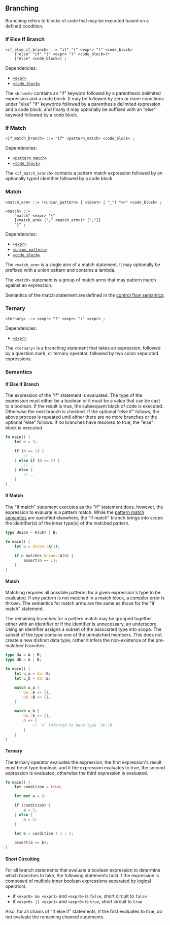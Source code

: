 ## Branching

Branching refers to blocks of code that may be executed based on a defined condition.

### If Else If Branch

```ebnf
<if_else_if_branch> ::= "if" "(" <expr> ")" <code_block>
    ("else" "if" "(" <expr> ")" <code_block>)*
    ["else" <code_block>] ;
```

Dependencies:

- [`<expr>`](../expressions.md)
- [`<code_block>`](./code-block.md)

The `<branch>` contains an "if" keyword followed by a parenthesis delimited expression and a code
block. It may be followed by zero or more conditions under "else" "if" keywords followed by a
parenthesis delimited expression and a code block, and finally it may optionally be suffixed with an
"else" keyword followed by a code block.

### If Match

```ebnf
<if_match_branch> ::= "if" <pattern_match> <code_block> ;
```

Dependencies:

- [`<pattern_match>`](../type-system/sum-types.md#pattern-match)
- [`<code_block>`](code-block.md)

The `<if_match_branch>` contains a pattern match expression followed by an optionally typed
identifier followed by a code block.

### Match

```ebnf
<match_arm> ::= (<union_pattern> | <ident> | "_") "=>" <code_block> ;

<match> ::=
    "match" <expr> "{"
    [<match_arm> ("," <match_arm>)* [","]]
    "}" ;
```

Dependencies:

- [`<expr>`](../expressions.md)
- [`<union_pattern>`](../type-system/sum-types.md#union-pattern)
- [`<code_block>`](code-block.md)

The `<match_arm>` is a single arm of a match statement. It may optionally be prefixed with a union
pattern and contains a lambda.

The `<match>` statement is a group of match arms that may pattern match against an expression.

Semantics of the match statement are defined in the
[control flow semantics](../../semantics/control-flow.md).

### Ternary

```ebnf
<ternary> ::= <expr> "?" <expr> ":" <expr> ;
```

Dependencies:

- [`<expr>`](../expressions.md)

The `<ternary>` is a branching statement that takes an expression, followed by a question mark, or
ternary operator, followed by two colon separated expressions.

### Semantics

#### If Else If Branch

The expression of the "if" statement is evaluated. The type of the expression must either be a
boolean or it must be a value that can be cast to a boolean. If the result is true, the subsequent
block of code is executed. Otherwise the next branch is checked. If the optional "else if" follows,
the above process is repeated until either there are no more branches or the optional "else"
follows. If no branches have resolved to true, the "else" block is executed.

```rs
fn main() {
    let n = 3;

    if (n == 1) {
        // ..
    } else if (n == 2) {
        // ..
    } else {
        // ..
    }
}
```

#### If Match

The "if match" statement executes as the "if" statement does, however, the expression to evaluate is
a pattern match. While the [pattern match semantics](../type-system/sum-types.md#pattern-match) are
specified elsewhere, the "if match" branch brings into scope the identifier(s) of the inner type(s)
of the matched pattern.

```rs
type Union = A(u8) | B;

fn main() {
    let u = Union::A(1);

    if u matches Union::A(n) {
        assert(n == 1);
    }
}
```

#### Match

Matching requires all possible patterns for a given expression's type to be evaluated. If any
pattern is not matched in a match block, a compiler error is thrown. The semantics for match arms
are the same as those for the "if match" statement.

The remaining branches for a pattern match may be grouped together either with an identifier or if
the identifier is unnecessary, an underscore. Using an identifier assigns a subset of the associated
type into scope. The subset of the type contains one of the unmatched members. This does not create
a new distinct data type, rather it infers the non-existence of the pre-matched branches.

```rs
type Ua = A | B;
type Ub = A | B;

fn main() {
    let u_a = Ua::B;
    let u_b = Ub::B;

    match u_a {
        Ua::A => {},
        Ub::B => {},
    }

    match u_b {
        Ua::A => {},
        n => {
            // `n` inferred to have type `Ub::B`
        }
    }
}
```

#### Ternary

The ternary operator evaluates the expression, the first expression's result must be of type
boolean, and if the expression evaluates to true, the second expression is evaluated, otherwise the
third expression is evaluated.

```rs
fn main() {
    let condition = true;

    let mut a = 0;

    if (condition) {
        a = 1;
    } else {
        a = 2;
    }

    let b = condition ? 1 : 2;

    assert(a == b);
}
```

#### Short Circuiting

For all branch statements that evaluate a boolean expression to determine which branches to take,
the following statements hold if the expression is composed of multiple inner boolean expressions
separated by logical operators.

- if `<expr0> && <expr1>` and `<expr0>` is `false`, short circuit to `false`
- if `<expr0> || <expr1>` and `<expr0>` is `true`, short circuit to `true`

Also, for all chains of "if else if" statements, if the first evaluates to true, do not evaluate
the remaining chained statements.
